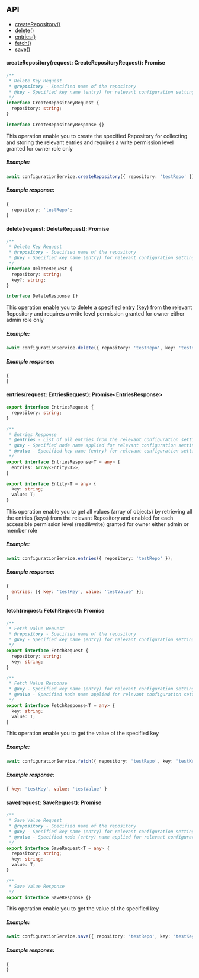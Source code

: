 ## API

- [createRepository()](#createRepository--api)
- [delete()](#delete--api)
- [entries()](#entries-api)
- [fetch()](#fetch--api)
- [save()](#save--api)

#### createRepository(request: CreateRepositoryRequest): Promise<CreateRepositoryResponse>

```typescript
/**
 * Delete Key Request
 * @repository - Specified name of the repository
 * @key - Specified key name (entry) for relevant configuration setting in the repository
 */
interface CreateRepositoryRequest {
  repository: string;
}

interface CreateRepositoryResponse {}
```

This operation enable you to create the specified Repository for collecting and storing the relevant entries and requires a write permission level granted for owner role only

##### Example:

```typescript
await configurationService.createRepository({ repository: 'testRepo' });
```

##### Example response:

```typescript
{
  repository: 'testRepo';
}
```

#### delete(request: DeleteRequest): Promise<DeleteResponse>

```typescript
/**
 * Delete Key Request
 * @repository - Specified name of the repository
 * @key - Specified key name (entry) for relevant configuration setting in the repository
 */
interface DeleteRequest {
  repository: string;
  key?: string;
}

interface DeleteResponse {}
```

This operation enable you to delete a specified entry (key) from the relevant Repository and requires a write level permission granted for owner either admin role only

##### Example:

```typescript
await configurationService.delete({ repository: 'testRepo', key: 'testKey' });
```

##### Example response:

```js
{
}
```

#### entries(request: EntriesRequest): Promise<EntriesResponse<T>>

```typescript
export interface EntriesRequest {
  repository: string;
}

/**
 * Entries Response
 * @entries - List of all entries from the relevant configuration setting in the repository (Array of Objects)
 * @key - Specified node name applied for relevant configuration settings in the repository
 * @value - Specified key name (entry) for relevant configuration setting in the repository
 */
export interface EntriesResponse<T = any> {
  entries: Array<Entity<T>>;
}

export interface Entity<T = any> {
  key: string;
  value: T;
}
```

This operation enable you to get all values (array of objects) by retrieving all the entries (keys) from the relevant Repository and enabled for each accessible permission level (read&write) granted for owner either admin or member role

##### Example:

```typescript
await configurationService.entries({ repository: 'testRepo' });
```

##### Example response:

```js
{
  entries: [{ key: 'testKey', value: 'testValue' }];
}
```

#### fetch(request: FetchRequest): Promise<FetchResponse>

```typescript
/**
 * Fetch Value Request
 * @repository - Specified name of the repository
 * @key - Specified key name (entry) for relevant configuration setting in the repository
 */
export interface FetchRequest {
  repository: string;
  key: string;
}

/**
 * Fetch Value Response
 * @key - Specified key name (entry) for relevant configuration setting in the repository
 * @value - Specified node name applied for relevant configuration settings in the repository
 */
export interface FetchResponse<T = any> {
  key: string;
  value: T;
}
```

This operation enable you to get the value of the specified key

##### Example:

```typescript
await configurationService.fetch({ repository: 'testRepo', key: 'testKey' });
```

##### Example response:

```js
{ key: 'testKey', value: 'testValue' }
```

#### save(request: SaveRequest): Promise<SaveResponse>

```typescript
/**
 * Save Value Request
 * @repository - Specified name of the repository
 * @key - Specified key name (entry) for relevant configuration setting in the repository
 * @value - Specified node (entry) name applied for relevant configuration settings in the repository
 */
export interface SaveRequest<T = any> {
  repository: string;
  key: string;
  value: T;
}

/**
 * Save Value Response
 */
export interface SaveResponse {}
```

This operation enable you to get the value of the specified key

##### Example:

```typescript
await configurationService.save({ repository: 'testRepo', key: 'testKey', value: 'testKey' });
```

##### Example response:

```js
{
}
```
